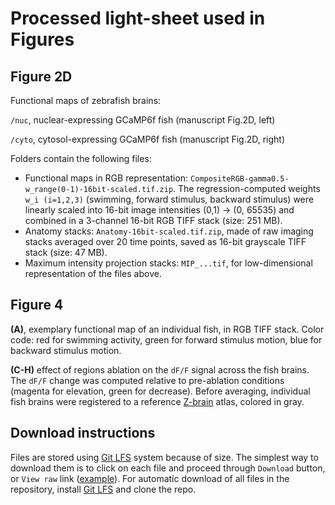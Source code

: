 # Processed light-sheet used in Figures

## Figure 2D
Functional maps of zebrafish brains: 

`/nuc`, nuclear-expressing GCaMP6f fish (manuscript Fig.2D, left)

`/cyto`, cytosol-expressing GCaMP6f fish (manuscript Fig.2D, right)

Folders contain the following files:
  * Functional maps in RGB representation: `CompositeRGB-gamma0.5-w_range(0-1)-16bit-scaled.tif.zip`. The regression-computed weights `w_i (i=1,2,3)` (swimming, forward stimulus, backward stimulus) were linearly scaled into 16-bit image intensities (0,1) -> (0, 65535) and combined in a 3-channel 16-bit RGB TIFF stack (size: 251 MB).
  * Anatomy stacks: `Anatomy-16bit-scaled.tif.zip`, made of raw imaging stacks averaged over 20 time points, saved as 16-bit grayscale TIFF stack (size: 47 MB).
  * Maximum intensity projection stacks: `MIP_...tif`, for low-dimensional representation of the files above.

## Figure 4
**(A)**, exemplary functional map of an individual fish, in RGB TIFF stack. Color code: red for swimming activity, green for forward stimulus motion, blue for backward stimulus motion.

**(C-H)** effect of regions ablation on the `dF/F` signal across the fish brains. The `dF/F` change was computed relative to pre-ablation conditions (magenta for elevation, green for decrease). Before averaging, individual fish brains were registered to a reference [Z-brain](http://engertlab.fas.harvard.edu/Z-Brain/#/home) atlas, colored in gray.

## Download instructions
Files are stored using [Git LFS](https://git-lfs.github.com/) system because of size. The simplest way to download them is to click on each file and proceed through `Download` button, or `View raw` link ([example](https://github.com/optofish-paper/FigData/blob/master/Fig2D/nuc/MIP_CompositeRGB-w_max0p46.tif)). For automatic download of all files in the repository, install [Git LFS](https://git-lfs.github.com/) and clone the repo.
